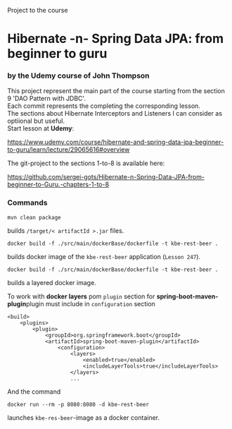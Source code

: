 Project to the course 

# Hibernate -n- Spring Data JPA: from beginner to guru
### by the Udemy course of John Thompson

This project represent the main part of the course starting from the section 9 'DAO Pattern with JDBC'.
<br>
Each commit represents the completing the corresponding lesson.
<br>
The sections about Hibernate Interceptors and Listeners I can consider as optiional but useful.
<br>
Start lesson at <b>Udemy</b>:

https://www.udemy.com/course/hibernate-and-spring-data-jpa-beginner-to-guru/learn/lecture/29065616#overview

The git-project to the sections 1-to-8 is available here:

https://github.com/sergei-gots/Hibernate-n-Spring-Data-JPA-from-beginner-to-Guru.-chapters-1-to-8

### Commands

```mvn clean package```

builds <code>/target/< artifactId >.jar</code> files.

```docker build -f ./src/main/dockerBase/dockerfile -t kbe-rest-beer .```

builds docker image of the <code>kbe-rest-beer</code> application (<code>Lesson 247</code>).

```docker build -f ./src/main/dockerBase/dockerfile -t kbe-rest-beer .```

builds a layered docker image. 
<p>To work with <b>docker layers</b>
pom <code>plugin</code> section for <b>spring-boot-maven-plugin</b>plugin
must include in <code>configuration</code> section 

    <build>
		<plugins>
			<plugin>
				<groupId>org.springframework.boot</groupId>
				<artifactId>spring-boot-maven-plugin</artifactId>
                    <configuration>
		    			<layers>
			    			<enabled>true</enabled>
				    		<includeLayerTools>true</includeLayerTools>
					    </layers>
                        ...

<p>And the command

```docker run --rm -p 8080:8080 -d kbe-rest-beer```

launches <code>kbe-res-beer</code>-image as a docker container. 